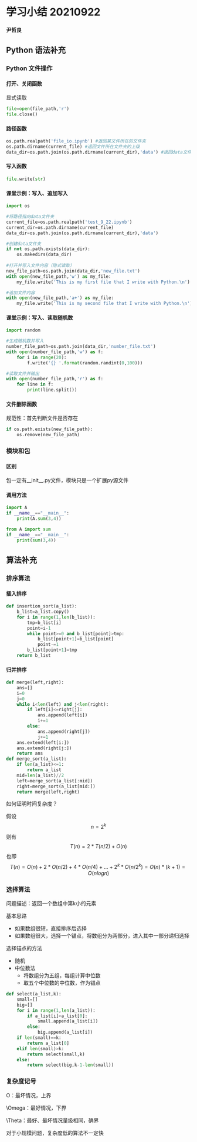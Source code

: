 # 学习小结 20210922

#### 尹哲良

## Python 语法补充

### Python 文件操作

#### 打开、关闭函数

显式读取

```python
file=open(file_path,'r')
file.close()
```

#### 路径函数

```python
os.path.realpath('file_io.ipynb') #返回某文件所在的文件夹
os.path.dirname(current_file) #返回文件所在文件夹的上级
data_dir=os.path.join(os.path.dirname(current_dir),'data') #返回data文件夹
```

#### 写入函数

```python
file.write(str)
```

#### 课堂示例：写入、追加写入

```python
import os

#将路径指向data文件夹
current_file=os.path.realpath('test_9_22.ipynb')
current_dir=os.path.dirname(current_file)
data_dir=os.path.join(os.path.dirname(current_dir),'data')

#创建data文件夹
if not os.path.exists(data_dir):
    os.makedirs(data_dir)
   
#打开并写入文件内容（隐式读取）
new_file_path=os.path.join(data_dir,'new_file.txt')
with open(new_file_path,'w') as my_file:
    my_file.write('This is my first file that I write with Python.\n')

#追加文件内容
with open(new_file_path,'a+') as my_file:
    my_file.write('This is my second file that I write with Python.\n')
```

#### 课堂示例：写入、读取随机数

```python
import random

#生成随机数并写入
number_file_path=os.path.join(data_dir,'number_file.txt')
with open(number_file_path,'w') as f:
    for i in range(20):
        f.write('{} '.format(random.randint(0,100)))

#读取文件并输出
with open(number_file_path,'r') as f:
    for line in f:
        print(line.split())
```

#### 文件删除函数

规范性：首先判断文件是否存在

```python
if os.path.exists(new_file_path):
	os.remove(new_file_path)
```

### 模块和包

#### 区别

包一定有\_\_init\_\_.py文件，模块只是一个扩展py源文件

#### 调用方法

```python
import A
if __name__=="__main__":
	print(A.sum(3,4))
```

```python
from A import sum
if __name__=="__main__":
	print(sum(3,4))
```

## 算法补充

### 排序算法

#### 插入排序

```python
def insertion_sort(a_list):
    b_list=a_list.copy()
    for i in range(1,len(b_list)):
        tmp=b_list[i]
        point=i-1
        while point>=0 and b_list[point]>tmp:
            b_list[point+1]=b_list[point]
            point-=1
        b_list[point+1]=tmp
    return b_list
```

#### 归并排序

```python
def merge(left,right):
    ans=[]
    i=0
    j=0
    while i<len(left) and j<len(right):
        if left[i]<=right[j]:
            ans.append(left[i])
            i+=1
        else:
            ans.append(right[j])
            j+=1
    ans.extend(left[i:])
    ans.extend(right[j:])
    return ans
def merge_sort(a_list):
    if len(a_list)<=1:
        return a_list
    mid=len(a_list)//2
    left=merge_sort(a_list[:mid])
    right=merge_sort(a_list[mid:])
    return merge(left,right)
```

如何证明时间复杂度？

假设
$$
n=2^k
$$
则有
$$
T(n)=2*T(n/2)+O(n)
$$
也即
$$
T(n)=O(n)+2*O(n/2)+4*O(n/4)+...+2^k*O(n/2^k)=O(n)*(k+1)=O(nlogn)
$$

### 选择算法

问题描述：返回一个数组中第k小的元素

基本思路

+ 如果数组很短，直接排序后选择
+ 如果数组很大，选择一个锚点，将数组分为两部分，进入其中一部分递归选择

选择锚点的方法

+ 随机
+ 中位数法
  + 将数组分为五组，每组计算中位数
  + 取五个中位数的中位数，作为锚点

```python
def select(a_list,k):
    small=[]
    big=[]
    for i in range(1,len(a_list)):
        if a_list[i]<a_list[0]:
            small.append(a_list[i])
        else:
            big.append(a_list[i])
    if len(small)==k:
        return a_list[0]
    elif len(small)>k:
        return select(small,k)
    else:
        return select(big,k-1-len(small))
```

### 复杂度记号

O：最坏情况，上界

\Omega：最好情况，下界

\Theta：最好、最坏情况量级相同，确界

对于小规模问题，复杂度低的算法不一定快
